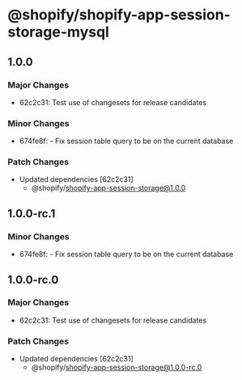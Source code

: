 # @shopify/shopify-app-session-storage-mysql

## 1.0.0

### Major Changes

- 62c2c31: Test use of changesets for release candidates

### Minor Changes

- 674fe8f: - Fix session table query to be on the current database

### Patch Changes

- Updated dependencies [62c2c31]
  - @shopify/shopify-app-session-storage@1.0.0

## 1.0.0-rc.1

### Minor Changes

- 674fe8f: - Fix session table query to be on the current database

## 1.0.0-rc.0

### Major Changes

- 62c2c31: Test use of changesets for release candidates

### Patch Changes

- Updated dependencies [62c2c31]
  - @shopify/shopify-app-session-storage@1.0.0-rc.0
